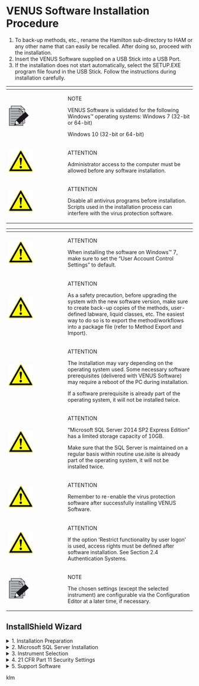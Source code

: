 # VENUS Software Installation Procedure

1. To back-up methods, etc., rename the Hamilton sub-directory to HAM or any other name that can easily be recalled. After doing so, proceed with the installation.
2. Insert the VENUS Software supplied on a USB Stick into a USB Port.
3. If the installation does not start automatically, select the SETUP.EXE program file found in the USB Stick. Follow the instructions during installation carefully.

<table data-header-hidden><thead><tr><th width="145"></th><th></th></tr></thead><tbody><tr><td><img src="../../.gitbook/assets/image (1) (1) (1).png" alt="" data-size="original"></td><td><p>NOTE</p><p>VENUS Software is validated for the following Windows™ operating systems: Windows 7 (32-bit or 64-bit)</p><p>Windows 10 (32-bit or 64-bit)</p></td></tr><tr><td><img src="../../.gitbook/assets/image (23).png" alt=""></td><td><p>ATTENTION</p><p>Administrator access to the computer must be allowed before any software installation.</p></td></tr><tr><td><img src="../../.gitbook/assets/image (23).png" alt=""></td><td><p>ATTENTION</p><p>Disable all antivirus programs before installation. Scripts used in the installation process can interfere with the virus protection software.</p></td></tr></tbody></table>

<table data-header-hidden><thead><tr><th width="145"></th><th></th></tr></thead><tbody><tr><td><img src="../../.gitbook/assets/image (23).png" alt=""></td><td><p>ATTENTION</p><p>When installing the software on Windows™ 7, make sure to set the “User Account Control Settings” to default.</p></td></tr><tr><td><img src="../../.gitbook/assets/image (23).png" alt=""></td><td><p>ATTENTION</p><p>As a safety precaution, before upgrading the system with the new software version, make sure to create back-up copies of the methods, user-defined labware, liquid classes, etc. The easiest way to do so is to export the method/workflows into a package file (refer to Method Export and Import).</p></td></tr><tr><td><img src="../../.gitbook/assets/image (23).png" alt=""></td><td><p>ATTENTION</p><p>The installation may vary depending on the operating system used. Some necessary software prerequisites (delivered with VENUS Software) may require a reboot of the PC during installation.</p><p>If a software prerequisite is already part of the operating system, it will not be installed twice.</p></td></tr><tr><td><img src="../../.gitbook/assets/image (23).png" alt=""></td><td><p>ATTENTION</p><p>“Microsoft SQL Server 2014 SP2 Express Edition” has a limited storage capacity of 10GB.</p><p>Make sure that the SQL Server is maintained on a regular basis within routine use.isite is already part of the operating system, it will not be installed twice.</p></td></tr><tr><td><img src="../../.gitbook/assets/image (23).png" alt=""></td><td><p>ATTENTION</p><p>Remember to re-enable the virus protection software after successfully installing VENUS Software.</p></td></tr><tr><td><img src="../../.gitbook/assets/image (23).png" alt=""></td><td><p>ATTENTION</p><p>If the option ‘Restrict functionality by user logon’ is used, access rights must be defined after software installation. See Section 2.4 Authentication Systems.</p></td></tr><tr><td><img src="../../.gitbook/assets/image (1) (1) (1).png" alt="" data-size="original"></td><td><p>NOTE</p><p>The chosen settings (except the selected instrument) are configurable via the Configuration Editor at a later time, if necessary.</p></td></tr></tbody></table>

## ‌InstallShield Wizard

<details>

<summary>1. Installation Preparation</summary>

1. The installation begins with certain preparation steps.\
   ![](<../../.gitbook/assets/image (4) (1) (1).png>)

</details>

<details>

<summary>2. Microsoft SQL Server Installation</summary>

Using VENUS Software requires access to a Microsoft SQL Server. If the “Microsoft SQL Server 2014 SP2 Express Edition” is not installed at this point, a prompt will be displayed requiring a location and to access information from the Microsoft SQL Server after completion of the software installation.

1.  During installation, a prompt will be displayed asking if the SQL Server 2014 Service Pack 2 (SP2) shal be installed.

    <figure><img src="../../.gitbook/assets/image (5) (1) (1).png" alt="" width="267"><figcaption></figcaption></figure>
2. Click \[Yes] to continue. If \[No] is chosen, please prepare the following information to be able to use another SQL Server:
   * Microsoft SQL Server Location
   * Database User Name and Password
3.  Click \[Next >] to continue.

    <figure><img src="../../.gitbook/assets/image (6) (1) (1).png" alt="" width="378"><figcaption></figcaption></figure>
4.  Click \[Yes] to continue after the virus protection software and all other applications have been closed.

    <figure><img src="../../.gitbook/assets/image (7) (1) (1).png" alt="" width="378"><figcaption></figcaption></figure>
5.  Click \[Yes] to continue.

    <figure><img src="../../.gitbook/assets/image (8) (1) (1).png" alt="" width="378"><figcaption></figcaption></figure>
6.  If necessary, change the installation destination and click \[Next >] to continue.

    <figure><img src="../../.gitbook/assets/image (9) (1).png" alt="" width="378"><figcaption></figcaption></figure>

</details>

<details>

<summary>3. ‌Instrument Selection</summary>

1. Select the instrument from the dialog shown. This will install one of the following instrument deck layouts as the default layout.
2.  Click \[Next >] to continue.

    <figure><img src="../../.gitbook/assets/image (10) (1).png" alt="" width="378"><figcaption></figcaption></figure>
3.  Click \[Install] to continue with the installation process.

    <figure><img src="../../.gitbook/assets/image (11) (1).png" alt="" width="378"><figcaption></figcaption></figure>
4.  Specify the laboratory name and click \[Next >] to confirm the name.

    <figure><img src="../../.gitbook/assets/image (12) (1).png" alt="" width="378"><figcaption></figcaption></figure>
5. The installation of the VENUS Software will now start.

<img src="../../.gitbook/assets/image (13) (1).png" alt="" data-size="original">

\\

</details>

<details>

<summary>4. ‌21 CFR Part 11 Security Settings‌</summary>

1.  The security requirements can be defined in the following screens:

    <figure><img src="../../.gitbook/assets/image (16) (1).png" alt="" width="378"><figcaption></figcaption></figure>

    1. **Restrict Functionality by User logon**\
       For more information about the controlled access functionality, refer to Section 2.4 Authentication Systems. The access rights of the current user are monitored. By installation default, it is set to: OFF
    2. **Record (all) File Names in the Runtime Trace**\
       All the linked file names such as deck layout, liquid classes, labware, etc. are logged (Log File) at the end of each method run. By installation default, it is set to: OFF
    3. **Use File Checksums to Validate Files**\
       Verify the checksum of the method and of all the linked files such as the deck layout, liquid classes, labware, etc. If a file is corrupted, the software will detect it. Enable/disable checksum verification of files. By installation default, it is set to: ON If "Record (all) file names in the runtime trace" is selected, the screen shown below is displayed.\\
2.  Click \[Finish] to complete the installation.

    <figure><img src="../../.gitbook/assets/image (17) (1).png" alt="" width="378"><figcaption></figcaption></figure>
3.  Select the security requirements that are needed and click \[Next >] to continue.\\

    <figure><img src="../../.gitbook/assets/image (18) (1).png" alt="" width="378"><figcaption></figcaption></figure>

    1. **Enable Versioning and Validation of Files**\
       By installation default, it is set to: OFF
    2. **Enable Viewing of File History**\
       By installation default, it is set to: OFF\
       If "Enable viewing of file history" is selected, the screen shown below is displayed. 4. Select the security requirements that are needed and click \[Next >] to continue. • Force Audit Trail for All File Changes By installation
4.  Select the security requirements that are needed and click \[Next >] to continue.

    <figure><img src="../../.gitbook/assets/image (19) (1).png" alt="" width="378"><figcaption></figcaption></figure>

    1. **Force Audit Trail for All File Changes**\
       By installation default, it is set to: OFF
5.  Click \[Finish] to complete the installation of the VENUS Software.

    <figure><img src="../../.gitbook/assets/image (20) (1).png" alt="" width="378"><figcaption></figcaption></figure>

\\

</details>

<details>

<summary>5. ‌Support Software</summary>

After the successful installation of VENUS Software, the installation program for the Hamilton Support Software will start automatically.

1.  Select the labware, libraries and methods which are needed for the daily work by ticking the appropriate boxes. Click \[Next >] to continue.

    <figure><img src="../../.gitbook/assets/image (21) (1).png" alt="" width="341"><figcaption></figcaption></figure>
2.  Click \[Install] to begin the installation of the selected features for the Hamilton Support Software.\\

    <figure><img src="../../.gitbook/assets/image (24).png" alt="" width="378"><figcaption></figcaption></figure>
3.  The installation of the features will take a few minutes.

    <figure><img src="../../.gitbook/assets/image (25).png" alt="" width="378"><figcaption></figcaption></figure>
4.  Click \[Finish] to complete the installation of the Hamilton Support Software.\\

    <figure><img src="../../.gitbook/assets/image (26).png" alt="" width="378"><figcaption></figcaption></figure>
5.  After the successful installation of VENUS Software, find the Version Information under “Windows -> Start -> All Programs -> HAMILTON -> Version Info”. This tool provides information about the currently installed VENUS Software.

    <figure><img src="../../.gitbook/assets/image (27).png" alt="" width="360"><figcaption></figcaption></figure>

\\

</details>





klm
